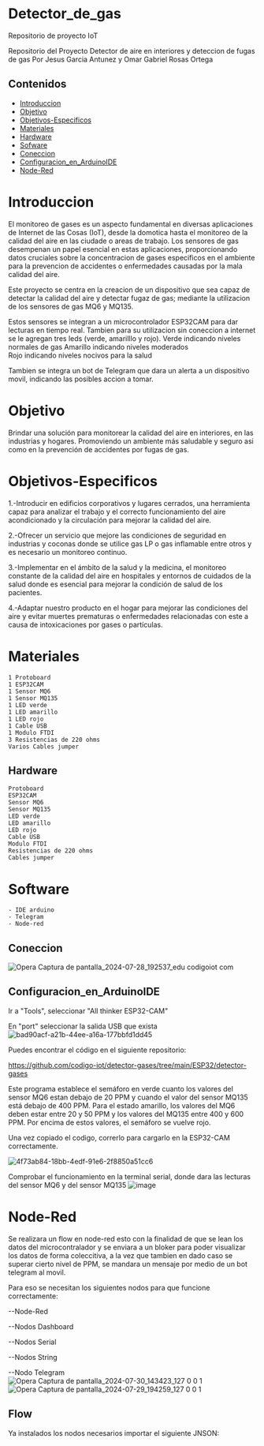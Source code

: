 # Detector_de_gas
Repositorio de proyecto IoT

Repositorio del Proyecto Detector de aire en interiores y deteccion de fugas de gas 
Por Jesus Garcia Antunez y Omar Gabriel Rosas Ortega

## Contenidos
* [Introduccion](#Introduccion)
* [Objetivo](#Objetivo)
* [Objetivos-Especificos](#Objetivos-Especificos)
* [Materiales](#Materiales)
* [Hardware](#Hardware)
* [Sofware](#Software)
* [Coneccion](#Coneccion)
* [Configuracion_en_ArduinoIDE](#Configuracion_en_ArduinoIDE)
* [Node-Red](#Node-Red)

<a id="Introduccion"></a>
# Introduccion 

El monitoreo de gases es un aspecto fundamental en diversas aplicaciones de Internet de las Cosas (IoT), desde la domotica hasta el monitoreo de la calidad del aire en las ciudade o areas de trabajo. 
Los sensores de gas desempenan un papel esencial en estas aplicaciones, proporcionando datos cruciales sobre la concentracion de gases especificos en el ambiente para la prevencion de accidentes o enfermedades causadas por la mala calidad del aire.
 
 Este proyecto se centra en la creacion de un dispositivo que sea capaz de detectar la calidad del aire y detectar fugaz de gas; mediante la utilizacion de los sensores de gas MQ6 y MQ135.

 Estos sensores se integran a un microcontrolador ESP32CAM para dar lecturas en tiempo real.
 Tambien para su utilizacion sin coneccion a internet se le agregan tres leds (verde, amarilllo y rojo).
 Verde indicando niveles normales de gas 
 Amarillo indicando niveles moderados   
 Rojo indicando niveles nocivos para la salud 

 Tambien se integra un bot de Telegram que dara un alerta a un dispositivo movil, indicando las posibles accion a tomar.




<a id="Objetivo"></a>
# Objetivo 

Brindar una solución para monitorear la calidad del aire en interiores, en las industrias y hogares. Promoviendo un ambiente más saludable y seguro asi como en la prevención de accidentes por fugas de gas. 

<a id="Objetivos-Especificos"></a>
# Objetivos-Especificos

1.-Introducir en edificios corporativos y lugares cerrados, una herramienta capaz  para analizar  el trabajo y el correcto funcionamiento del aire acondicionado y la circulación para mejorar la  calidad del aire.

2.-Ofrecer un servicio que mejore las condiciones de   seguridad  en  industrias y coconas   donde se utilice gas LP o gas inflamable entre otros  y es necesario un monitoreo continuo.

3.-Implementar en el ámbito de la salud  y la medicina, el monitoreo constante de la calidad del aire en hospitales y entornos de cuidados de la salud donde es esencial para mejorar la condición de  salud de los pacientes.

4.-Adaptar  nuestro producto en el hogar  para mejorar las condiciones del aire y evitar muertes prematuras o enfermedades relacionadas con este a causa de intoxicaciones por gases o partículas.


<a id="Materiales"></a>
# Materiales 

    1 Protoboard
    1 ESP32CAM
    1 Sensor MQ6
    1 Sensor MQ135 
    1 LED verde
    1 LED amarillo 
    1 LED rojo 
    1 Cable USB
    1 Modulo FTDI
    3 Resistencias de 220 ohms
    Varios Cables jumper 

<a id="Hardware"></a>
## Hardware 

    Protoboard
    ESP32CAM
    Sensor MQ6
    Sensor MQ135 
    LED verde
    LED amarillo 
    LED rojo 
    Cable USB
    Modulo FTDI
    Resistencias de 220 ohms
    Cables jumper 

<a id="Software"></a>
# Software <a id="Software"></a>

    - IDE arduino 
    - Telegram 
    - Node-red 

<a id="Coneccion"></a>
## Coneccion
![Opera Captura de pantalla_2024-07-28_192537_edu codigoiot com](https://github.com/user-attachments/assets/03087381-c1b1-4bec-9a60-1fce1c39b509)

<a id="Configuracion_en_ArduinoIDE"></a>
## Configuracion_en_ArduinoIDE 
Ir a "Tools", seleccionar "All thinker ESP32-CAM"

En "port" seleccionar la salida USB que exista  
![bad90acf-a21b-44ee-a16a-177bbfd1dd45](https://github.com/user-attachments/assets/605a1df5-522f-4569-ab5e-51f2d5ba5449)

Puedes encontrar el código en el siguiente repositorio:

https://github.com/codigo-iot/detector-gases/tree/main/ESP32/detector-gases

Este programa establece el semáforo en verde cuanto los valores del sensor MQ6 estan debajo de 20 PPM y cuando el valor del sensor MQ135 está debajo de 400 PPM. Para el estado amarillo, los valores del MQ6 deben estar entre 20 y 50 PPM y los valores del MQ135 entre 400 y 600 PPM. Por encima de estos valores, el semáforo se vuelve rojo.

Una vez copiado el codigo, correrlo para cargarlo en la ESP32-CAM correctamente.

![4f73ab84-18bb-4edf-91e6-2f8850a51cc6](https://github.com/user-attachments/assets/752c7d00-d314-43f3-ad07-237cb073b3b2)

Comprobar el funcionamiento en la terminal serial, donde dara las lecturas del sensor MQ6 y del sensor MQ135
![image](https://github.com/user-attachments/assets/10993951-1538-4b92-9bac-ac1da9e29bd7)

<a id="Node-Red"></a>
# Node-Red
Se realizara un flow en node-red esto con la finalidad de que se lean los datos del microcontralador y se enviara a un bloker para poder visualizar los datos de forma coleccitiva, a la vez que tambien en dado caso se superar cierto nivel de PPM, se mandara un mensaje por medio de un bot telegram al movil.

Para eso se necesitan los siguientes nodos para que funcione correctamente:

  --Node-Red

  --Nodos Dashboard

  --Nodos Serial

  --Nodos String

  --Nodo Telegram 
![Opera Captura de pantalla_2024-07-30_143423_127 0 0 1](https://github.com/user-attachments/assets/083ccae3-2b4d-4054-8ab8-ac00355d93a4)
![Opera Captura de pantalla_2024-07-29_194259_127 0 0 1](https://github.com/user-attachments/assets/8608ac0f-1663-4179-9a31-12e753da0b56)

## Flow
Ya instalados los nodos necesarios importar el siguiente JNSON:

        

